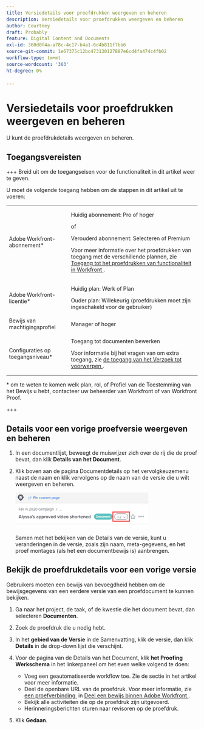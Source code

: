 ```yaml
---
title: Versiedetails voor proefdrukken weergeven en beheren
description: Versiedetails voor proefdrukken weergeven en beheren
author: Courtney
draft: Probably
feature: Digital Content and Documents
exl-id: 360d0f4a-a78c-4c17-b4a1-6d4b811f7bb6
source-git-commit: 1e67375c12bc473130127887e6cd4fa474c4fb02
workflow-type: tm+mt
source-wordcount: '363'
ht-degree: 0%

---
```


# Versiedetails voor proefdrukken weergeven en beheren

U kunt de proefdrukdetails weergeven en beheren.

## Toegangsvereisten

+++ Breid uit om de toegangseisen voor de functionaliteit in dit artikel weer te geven.

U moet de volgende toegang hebben om de stappen in dit artikel uit te voeren:

<table style="table-layout:auto"> 
 <col> 
 <col> 
 <tbody> 
  <tr> 
   <td role="rowheader">Adobe Workfront-abonnement*</td> 
   <td> <p>Huidig abonnement: Pro of hoger</p> <p>of</p> <p>Verouderd abonnement: Selecteren of Premium</p> <p>Voor meer informatie over het proefdrukken van toegang met de verschillende plannen, zie <a href="/help/quicksilver/administration-and-setup/manage-workfront/configure-proofing/access-to-proofing-functionality.md" class="MCXref xref"> Toegang tot het proefdrukken van functionaliteit in Workfront </a>.</p> </td> 
  </tr> 
  <tr> 
   <td role="rowheader">Adobe Workfront-licentie*</td> 
   <td> <p>Huidig plan: Werk of Plan</p> <p>Ouder plan: Willekeurig (proefdrukken moet zijn ingeschakeld voor de gebruiker)</p> </td> 
  </tr> 
  <tr> 
   <td role="rowheader">Bewijs van machtigingsprofiel </td> 
   <td>Manager of hoger</td> 
  </tr> 
  <tr> 
   <td role="rowheader">Configuraties op toegangsniveau*</td> 
   <td> <p>Toegang tot documenten bewerken</p> <p>Voor informatie bij het vragen van om extra toegang, zie <a href="../../../../workfront-basics/grant-and-request-access-to-objects/request-access.md" class="MCXref xref"> de toegang van het Verzoek tot voorwerpen </a>.</p> </td> 
  </tr> 
 </tbody> 
</table>

&#42; om te weten te komen welk plan, rol, of Profiel van de Toestemming van het Bewijs u hebt, contacteer uw beheerder van Workfront of van Workfront Proof.

+++

## Details voor een vorige proefversie weergeven en beheren

1. In een documentlijst, beweegt de muiswijzer zich over de rij die de proef bevat, dan klik **Details van het Document**.
1. Klik boven aan de pagina Documentdetails op het vervolgkeuzemenu naast de naam en klik vervolgens op de naam van de versie die u wilt weergeven en beheren.

   ![&#x200B; drop-down van de Versie &#x200B;](assets/version-drop-dn-doc-dtls-nwe-350x93.png)

   Samen met het bekijken van de Details van de versie, kunt u veranderingen in de versie, zoals zijn naam, meta-gegevens, en het proef montages (als het een documentbewijs is) aanbrengen.

## Bekijk de proefdrukdetails voor een vorige versie

Gebruikers moeten een bewijs van bevoegdheid hebben om de bewijsgegevens van een eerdere versie van een proefdocument te kunnen bekijken.

1. Ga naar het project, de taak, of de kwestie die het document bevat, dan selecteren **Documenten**.
1. Zoek de proefdruk die u nodig hebt.
1. In het **gebied van de Versie** in de Samenvatting, klik de versie, dan klik **Details** in de drop-down lijst die verschijnt.

1. Voor de pagina van de Details van het Document, klik **het Proofing Werkschema** in het linkerpaneel om het even welke volgend te doen:

   * Voeg een geautomatiseerde workflow toe. Zie de sectie in het artikel voor meer informatie.
   * Deel de openbare URL van de proefdruk. Voor meer informatie, zie [&#x200B; een proefverbinding &#x200B;](../../../../review-and-approve-work/proofing/managing-proofs-within-workfront/share-a-proof-in-workfront.md#share) in [&#x200B; Deel een bewijs binnen Adobe Workfront &#x200B;](../../../../review-and-approve-work/proofing/managing-proofs-within-workfront/share-a-proof-in-workfront.md).
   * Bekijk alle activiteiten die op de proefdruk zijn uitgevoerd.
   * Herinneringsberichten sturen naar revisoren op de proefdruk.

1. Klik **Gedaan**.
